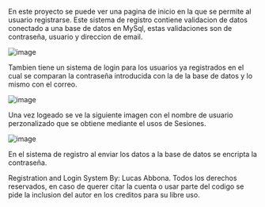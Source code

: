 En este proyecto se puede ver una pagina de inicio en la que se permite al usuario registrarse. Este sistema de registro contiene validacion de datos conectado a una base de datos en MySql, estas validaciones son de contraseña, usuario y direccion de email.

![image](https://user-images.githubusercontent.com/111323259/203379929-5e061615-7783-4af6-b1a2-0f857660426e.png)

Tambien tiene un sistema de login para los usuarios ya registrados en el cual se comparan la contraseña introducida con la de la base de datos y lo mismo con el correo.

![image](https://user-images.githubusercontent.com/111323259/203380586-2c168e14-c094-4256-8457-236155cd2952.png)

Una vez logeado se ve la siguiente imagen con el nombre de usuario perzonalizado que se obtiene mediante el usos de Sesiones.

![image](https://user-images.githubusercontent.com/111323259/203381059-c812f4ea-8b76-4ede-abe8-3837223d5657.png)

En el sistema de registro al enviar los datos a la base de datos se encripta la contraseña. 


Registration and Login System By: Lucas Abbona.
Todos los derechos reservados, en caso de querer citar la cuenta o usar parte del codigo se pide la inclusion del autor en los creditos para su libre uso.
